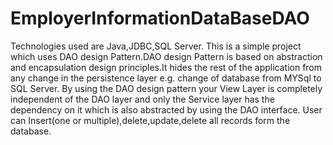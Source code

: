 # EmployerInformationDataBaseDAO
Technologies used are Java,JDBC,SQL Server. This is a simple project which uses DAO design Pattern.DAO design Pattern is based on abstraction and encapsulation design principles.It hides the rest of the application from any change in the persistence layer e.g. change of database from MYSql to SQL Server. By using the DAO design pattern your View Layer is completely independent of the DAO layer and only the Service layer has the dependency on it which is also abstracted by using the DAO interface.
User can Insert(one or multiple),delete,update,delete all records form the database.


